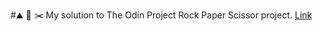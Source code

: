 #⛰  📄  ✂️ 
My solution to The Odin Project Rock Paper Scissor project.
[Link](https://www.theodinproject.com/courses/web-development-101/lessons/rock-paper-scissors)
